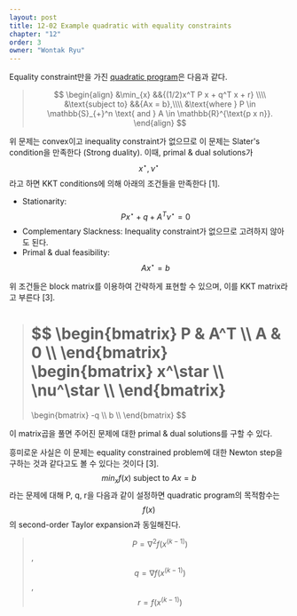 ```yaml
---
layout: post
title: 12-02 Example quadratic with equality constraints
chapter: "12"
order: 3
owner: "Wontak Ryu"
---
```


<script type="text/x-mathjax-config">
MathJax.Hub.Config({
    displayAlign: "center"
});
</script>

Equality constraint만을 가진 [quadratic program]()은 다음과 같다.
>$$
>\begin{align}
>    &\min_{x} &&{(1/2)x^T P x + q^T x + r} \\\\
>    &\text{subject to} &&{Ax = b},\\\\
>&\text{where } P \in \mathbb{S}_{+}^n \text{ and } A \in \mathbb{R}^{\text{p x n}}.
>\end{align}
>$$

위 문제는 convex이고 inequality constraint가 없으므로 이 문제는 Slater's condition을 만족한다 (Strong duality). 이때, primal & dual solutions가 $$x^\star, \nu^\star$$라고 하면 KKT conditions에 의해 아래의 조건들을 만족한다 [1].

* Stationarity: $$Px^\star + q + A^T\nu^\star = 0$$
* Complementary Slackness: Inequality constraint가 없으므로 고려하지 않아도 된다.
* Primal & dual feasibility: $$Ax^\star = b$$

위 조건들은 block matrix를 이용하여 간략하게 표현할 수 있으며, 이를 KKT matrix라고 부른다 [3].
> $$
> \begin{bmatrix}
>     P       & A^T  \\\\
>     A       & 0  \\\\
> \end{bmatrix}
> \begin{bmatrix}
>     x^\star  \\\\
>     \nu^\star  \\\\
> \end{bmatrix}
> =
> \begin{bmatrix}
>     -q  \\\\
>     b  \\\\
> \end{bmatrix}
> $$

이 matrix곱을 풀면 주어진 문제에 대한 primal & dual solutions를 구할 수 있다.

흥미로운 사실은 이 문제는 equality constrained problem에 대한 Newton step을 구하는 것과 같다고도 볼 수 있다는 것이다 [3]. $$min_x f(x) \text{ subject to } Ax = b$$ 라는 문제에 대해 P, q, r을 다음과 같이 설정하면 quadratic program의 목적함수는 $$f(x)$$의 second-order Taylor expansion과 동일해진다.<br/>
> $$P = \nabla^2 f(x^{(k-1)})$$, $$q = \nabla f(x^{(k-1)})$$, $$r = f(x^{(k-1)})$$